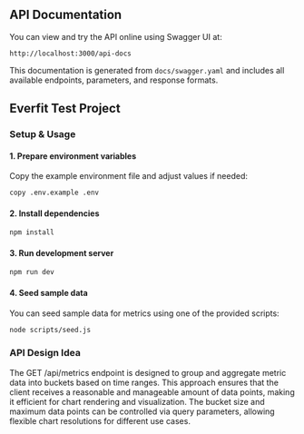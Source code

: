 ## API Documentation

You can view and try the API online using Swagger UI at:

```
http://localhost:3000/api-docs
```

This documentation is generated from `docs/swagger.yaml` and includes all available endpoints, parameters, and response formats.
## Everfit Test Project

### Setup & Usage


#### 1. Prepare environment variables

Copy the example environment file and adjust values if needed:

```bash
copy .env.example .env
```

#### 2. Install dependencies

```bash
npm install
```

#### 3. Run development server

```bash
npm run dev
```

#### 4. Seed sample data

You can seed sample data for metrics using one of the provided scripts:

```bash
node scripts/seed.js
```

### API Design Idea

The GET /api/metrics endpoint is designed to group and aggregate metric data into buckets based on time ranges. This approach ensures that the client receives a reasonable and manageable amount of data points, making it efficient for chart rendering and visualization. The bucket size and maximum data points can be controlled via query parameters, allowing flexible chart resolutions for different use cases.
